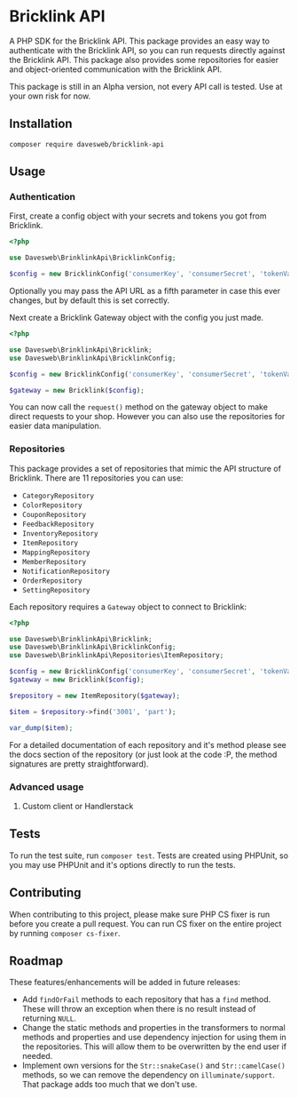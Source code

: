 # Bricklink API

A PHP SDK for the Bricklink API. This package provides an easy way to authenticate with the Bricklink API, so you can run 
requests directly against the Bricklink API. This package also provides some repositories for easier and object-oriented 
communication with the Bricklink API.

This package is still in an Alpha version, not every API call is tested. Use at your own risk for now.

## Installation

`composer require davesweb/bricklink-api`

## Usage

### Authentication

First, create a config object with your secrets and tokens you got from Bricklink.

```php
<?php

use Davesweb\BrinklinkApi\BricklinkConfig;

$config = new BricklinkConfig('consumerKey', 'consumerSecret', 'tokenValue', 'tokenSecret');
```

Optionally you may pass the API URL as a fifth parameter in case this ever changes, but by default this is set 
correctly.

Next create a Bricklink Gateway object with the config you just made.

```php
<?php

use Davesweb\BrinklinkApi\Bricklink;
use Davesweb\BrinklinkApi\BricklinkConfig;

$config = new BricklinkConfig('consumerKey', 'consumerSecret', 'tokenValue', 'tokenSecret');

$gateway = new Bricklink($config);
```

You can now call the `request()` method on the gateway object to make direct requests to your shop. However you can also
use the repositories for easier data manipulation.

### Repositories

This package provides a set of repositories that mimic the API structure of Bricklink. There are 11 repositories you can use:

- `CategoryRepository`
- `ColorRepository`
- `CouponRepository`
- `FeedbackRepository`
- `InventoryRepository`
- `ItemRepository`
- `MappingRepository`
- `MemberRepository`
- `NotificationRepository`
- `OrderRepository`
- `SettingRepository`

Each repository requires a `Gateway` object to connect to Bricklink:

```php
<?php

use Davesweb\BrinklinkApi\Bricklink;
use Davesweb\BrinklinkApi\BricklinkConfig;
use Davesweb\BrinklinkApi\Repositories\ItemRepository;

$config = new BricklinkConfig('consumerKey', 'consumerSecret', 'tokenValue', 'tokenSecret');
$gateway = new Bricklink($config);

$repository = new ItemRepository($gateway);

$item = $repository->find('3001', 'part');

var_dump($item);
```

For a detailed documentation of each repository and it's method please see the docs section of the repository (or just look at the code :P, the method signatures are pretty straightforward).

### Advanced usage
1. Custom client or Handlerstack

## Tests

To run the test suite, run `composer test`. Tests are created using PHPUnit, so you may use PHPUnit and it's options
directly to run the tests.

## Contributing

When contributing to this project, please make sure PHP CS fixer is run before you create a pull request. You can run CS fixer on the entire project by running `composer cs-fixer`.

## Roadmap

These features/enhancements will be added in future releases:

- Add `findOrFail` methods to each repository that has a `find` method. These will throw an exception when there is no result instead of returning `NULL`.
- Change the static methods and properties in the transformers to normal methods and properties and use dependency injection for using them in the repositories. This will allow them to be overwritten by the end user if needed.
- Implement own versions for the `Str::snakeCase()` and `Str::camelCase()` methods, so we can remove the dependency on `illuminate/support`. That package adds too much that we don't use.
